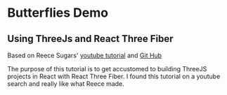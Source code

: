# Butterflies Demo
## Using ThreeJs and React Three Fiber
Based on Reece Sugars' [youtube tutorial](https://www.youtube.com/watch?v=_hm2osohQ9U&t=349s) and [Git Hub](https://github.com/lilsugsy/butterfly-effect-landing-page/tree/main)

The purpose of this tutorial is to get accustomed to building ThreeJS projects in React with React Three Fiber. I found this tutorial on a youtube search and really like what Reece made.